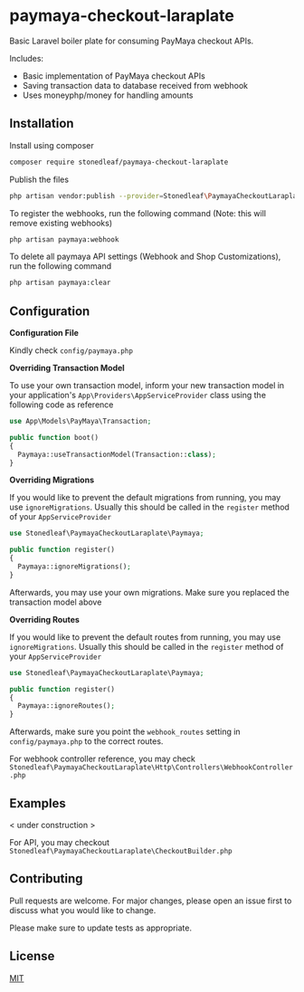 
# paymaya-checkout-laraplate

Basic Laravel boiler plate for consuming PayMaya checkout APIs.

Includes:
- Basic implementation of PayMaya checkout APIs
- Saving transaction data to database received from webhook
- Uses moneyphp/money for handling amounts

## Installation

Install using composer

```bash
composer require stonedleaf/paymaya-checkout-laraplate
```

Publish the files
```bash
php artisan vendor:publish --provider=Stonedleaf\PaymayaCheckoutLaraplate\PaymayaServiceProvider
```

To register the webhooks, run the following command (Note: this will remove existing webhooks)
```bash
php artisan paymaya:webhook
```

To delete all paymaya API settings (Webhook and Shop Customizations), run the following command
```bash
php artisan paymaya:clear
```

## Configuration

**Configuration File**

Kindly check `config/paymaya.php`

**Overriding Transaction Model**

To use your own transaction model, inform your new transaction model in your application's `App\Providers\AppServiceProvider` class using the following code as reference

  ```php
use App\Models\PayMaya\Transaction;

public function boot()
{
    Paymaya::useTransactionModel(Transaction::class);
}
```

**Overriding Migrations**

If you would like to prevent the default migrations from running, you may use `ignoreMigrations`. Usually this should be called in the `register` method of your `AppServiceProvider`

  ```php
use Stonedleaf\PaymayaCheckoutLaraplate\Paymaya;

public function register()
{
    Paymaya::ignoreMigrations();
}
```

Afterwards, you may use your own migrations. Make sure you replaced the transaction model above

**Overriding Routes**

If you would like to prevent the default routes from running, you may use `ignoreMigrations`. Usually this should be called in the `register` method of your `AppServiceProvider`

  ```php
use Stonedleaf\PaymayaCheckoutLaraplate\Paymaya;

public function register()
{
    Paymaya::ignoreRoutes();
}
```

Afterwards, make sure you point the `webhook_routes` setting in `config/paymaya.php` to the correct routes.

For webhook controller reference, you may check `Stonedleaf\PaymayaCheckoutLaraplate\Http\Controllers\WebhookController.php`

## Examples

< under construction >

For API, you may checkout `Stonedleaf\PaymayaCheckoutLaraplate\CheckoutBuilder.php`

## Contributing
Pull requests are welcome. For major changes, please open an issue first to discuss what you would like to change.

Please make sure to update tests as appropriate.

## License
[MIT](https://choosealicense.com/licenses/mit/)
